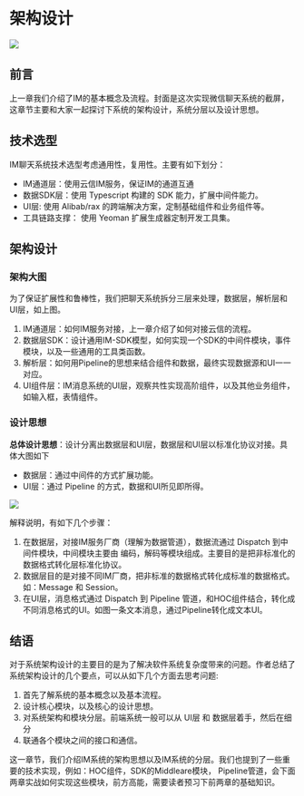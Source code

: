 # 架构设计

![](https://user-gold-cdn.xitu.io/2019/3/17/16989b56db2b79ef?w=1870&h=1037&f=png&s=119659)

## 前言

上一章我们介绍了IM的基本概念及流程。封面是这次实现微信聊天系统的截屏，这章节主要和大家一起探讨下系统的架构设计，系统分层以及设计思想。

## 技术选型

IM聊天系统技术选型考虑通用性，复用性。主要有如下划分：

*   IM通道层：使用云信IM服务，保证IM的通道互通
*   数据SDK层：使用 Typescript 构建的 SDK 能力，扩展中间件能力。
*   UI层: 使用 Alibab/rax 的跨端解决方案，定制基础组件和业务组件等。
*   工具链路支撑： 使用 Yeoman 扩展生成器定制开发工具集。

## 架构设计

### 架构大图

为了保证扩展性和鲁棒性，我们把聊天系统拆分三层来处理，数据层，解析层和UI层，如上图。

1.  IM通道层：如何IM服务对接，上一章介绍了如何对接云信的流程。
2.  数据层SDK：设计通用IM-SDK模型，如何实现一个SDK的中间件模块，事件模块，以及一些通用的工具类函数。
3.  解析层：如何用Pipeline的思想来结合组件和数据，最终实现数据源和UI一一对应。
4.  UI组件层：IM消息系统的UI层，观察共性实现高阶组件，以及其他业务组件，如输入框，表情组件。

### 设计思想

**总体设计思想**：设计分离出数据层和UI层，数据层和UI层以标准化协议对接。具体大图如下

*   数据层：通过中间件的方式扩展功能。
*   UI层：通过 Pipeline 的方式，数据和UI所见即所得。

![](https://user-gold-cdn.xitu.io/2019/3/17/1698ac38424bf968?w=1920&h=1080&f=png&s=289370)

解释说明，有如下几个步骤：

1.  在数据层，对接IM服务厂商（理解为数据管道），数据流通过 Dispatch 到中间件模块，中间模块主要由 编码，解码等模块组成。主要目的是把非标准化的数据格式转化层标准化协议。
2.  数据层目的是对接不同IM厂商，把非标准的数据格式转化成标准的数据格式。如：Message 和 Session。
3.  在UI层，消息格式通过 Dispatch 到 Pipeline 管道，和HOC组件结合，转化成不同消息格式的UI。如图一条文本消息，通过Pipeline转化成文本UI。

## 结语

对于系统架构设计的主要目的是为了解决软件系统复杂度带来的问题。作者总结了系统架构设计的几个要点，可以从如下几个方面去思考问题:

1.  首先了解系统的基本概念以及基本流程。
2.  设计核心模块，以及核心的设计思想。
3.  对系统架构和模块分层。前端系统一般可以从 UI层 和 数据层着手，然后在细分
4.  联通各个模块之间的接口和通信。

这一章节，我们介绍IM系统的架构思想以及IM系统的分层。我们也提到了一些重要的技术实现，例如：HOC组件，SDK的Middleare模块， Pipeline管道，会下面两章实战如何实现这些模块，前方高能，需要读者预习下前两章的基础知识。